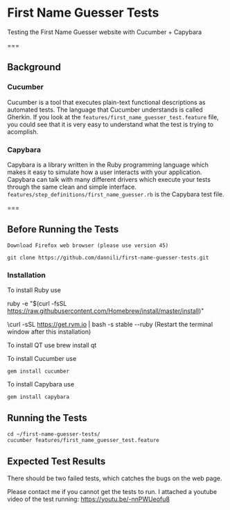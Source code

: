 # First Name Guesser Tests

Testing the First Name Guesser website with Cucumber + Capybara

===
## Background

### Cucumber

Cucumber is a tool that executes plain-text functional descriptions as automated tests. The language that Cucumber understands is called Gherkin. If you look at the `features/first_name_guesser_test.feature` file, you could see that it is very easy to understand what the test is trying to acomplish.

### Capybara

Capybara is a library written in the Ruby programming language which makes it easy to simulate how a user interacts with your application. Capybara can talk with many different drivers which execute your tests through the same clean and simple interface. `features/step_definitions/first_name_guesser.rb` is the Capybara test file.

===
## Before Running the Tests

	Download Firefox web browser (please use version 45)

    git clone https://github.com/dannili/first-name-guesser-tests.git

### Installation
To install Ruby use

ruby -e "$(curl -fsSL https://raw.githubusercontent.com/Homebrew/install/master/install)"

\curl -sSL https://get.rvm.io | bash -s stable --ruby
(Restart the terminal window after this installation)

To install QT use
	brew install qt

To install Cucumber use

    gem install cucumber

To install Capybara use

    gem install capybara

## Running the Tests

	cd ~/first-name-guesser-tests/
	cucumber features/first_name_guesser_test.feature

## Expected Test Results

There should be two failed tests, which catches the bugs on the web page.

Please contact me if you cannot get the tests to run. I attached a youtube video of the test running:
	https://youtu.be/-nnPWUeofu8